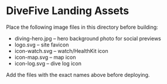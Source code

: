 # DiveFive Landing Assets

Place the following image files in this directory before building:

- diving-hero.jpg – hero background photo for social previews
- logo.svg – site favicon
- icon-watch.svg – watch/HealthKit icon
- icon-map.svg – map icon
- icon-log.svg – dive log icon

Add the files with the exact names above before deploying.

